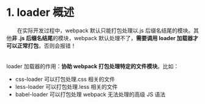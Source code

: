 # 1. loader 概述

　　在实际开发过程中，webpack 默认只能打包处理以.js 后缀名结尾的模块。其他**非 .js 后缀名结尾**的模块，webpack 默认处理不了，**需要调用 loader 加载器才可以正常打包**，否则会报错！

　　  
loader 加载器的作用：**协助 webpack 打包处理特定的文件模块**。比如：

* css-loader 可以打包处理.css 相关的文件
* less-loader 可以打包处理.less 相关的文件
* babel-loader 可以打包处理 webpack 无法处理的高级 JS 语法

